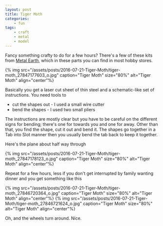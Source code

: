 ```yaml
---
layout: post
title: Tiger Moth
categories:
    - fun
tags:
    - craft
    - metal
    - model
---
```


Fancy something crafty to do for a few hours? There's a few of these kits from [Metal Earth](http://www.fascinations.com/metalearth), which in these parts you can find in most hobby stores.

{% img src="/assets/posts/2016-07-21-Tiger-Moth/tiger-moth_27847177603_o.jpg" caption="Tiger Moth" size="80%" alt="Tiger Moth" align="center"%}

Basically you get a laser cut sheet of thin steel and a schematic-like set of instructions. You need tools to
<ul>
<li>cut the shapes out - I used a small wire cutter</li>
<li>bend the shapes - I used two small pliers</li>
</ul>
The instructions are mostly clear but you have to be careful on the different signs for bending; there's one for towards you and one for away. Other than that, you find the shape, cut it out and bend it. The shapes go together in a Tab into Slot manner then you usually bend the tab back to keep it together.

Here's the plane about half way through

{% img src="/assets/posts/2016-07-21-Tiger-Moth/tiger-moth_27847178123_o.jpg" caption="Tiger Moth" size="80%" alt="Tiger Moth" align="center"%}

Repeat for a few hours, less if you don't get interrupted by family wanting dinner and you get something like this

{% img src="/assets/posts/2016-07-21-Tiger-Moth/tiger-moth_27846720364_o.jpg" caption="Tiger Moth" size="80%" alt="Tiger Moth" align="center"%}
{% img src="/assets/posts/2016-07-21-Tiger-Moth/tiger-moth_27846721624_o.jpg" caption="Tiger Moth" size="80%" alt="Tiger Moth" align="center"%}

Oh, and the wheels turn around. Nice.

 